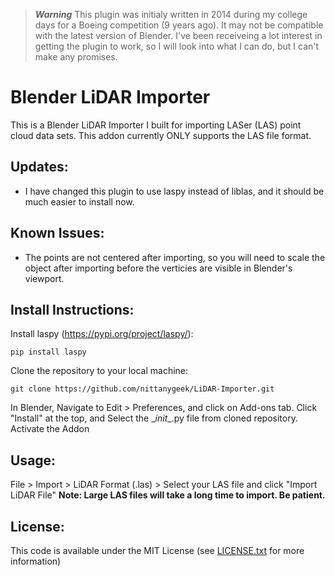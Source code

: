 >***Warning***
>This plugin was initialy written in 2014 during my college days for a Boeing competition (9 years ago).  It may not be compatible with the latest version of Blender.  I've been receiveing a lot interest in getting the plugin to work, so I will look into what I can do, but I can't make any promises.

Blender LiDAR Importer
==============
This is a Blender LiDAR Importer I built for importing LASer (LAS) point cloud data sets.  This addon currently ONLY supports the LAS file format.

## Updates:
- I have changed this plugin to use laspy instead of liblas, and it should be much easier to install now.

## Known Issues:
- The points are not centered after importing, so you will need to scale the object after importing before the verticies are visible in Blender's viewport.

## Install Instructions:
Install laspy (https://pypi.org/project/laspy/):
```
pip install laspy
```

Clone the repository to your local machine:
```
git clone https://github.com/nittanygeek/LiDAR-Importer.git
```
In Blender, Navigate to Edit > Preferences, and click on Add-ons tab.
Click "Install" at the top, and Select the \__init__.py file from cloned repository.
Activate the Addon

## Usage:
File > Import > LiDAR Format (.las) > Select your LAS file and click "Import LiDAR File"
**Note: Large LAS files will take a long time to import.  Be patient.**


## License:
This code is available under the MIT License (see [LICENSE.txt](LICENSE.txt) for more information)
